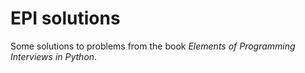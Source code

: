# EPI solutions
Some solutions to problems from the book _Elements of Programming Interviews in Python_.